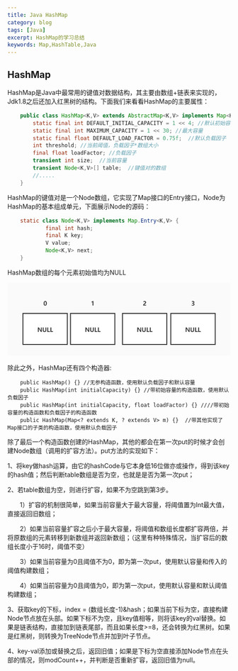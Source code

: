 ```yaml
---
title: Java HashMap
category: blog
tags: [Java]
excerpt: HashMap的学习总结
keywords: Map,HashTable,Java
---
```

## HashMap
HashMap是Java中最常用的键值对数据结构，其主要由数组+链表来实现的，Jdk1.8之后还加入红黑树的结构。下面我们来看看HashMap的主要属性：
```java
    public class HashMap<K,V> extends AbstractMap<K,V> implements Map<K,V>, Cloneable, Serializable {
        static final int DEFAULT_INITIAL_CAPACITY = 1 << 4; //默认初始容量
        static final int MAXIMUM_CAPACITY = 1 << 30; //最大容量
        static final float DEFAULT_LOAD_FACTOR = 0.75f;  //默认负载因子
        int threshold; //当前阈值，负载因子*数组大小
        final float loadFactor; //负载因子
        transient int size;  //当前容量
        transient Node<K,V>[] table;  //键值对的数组
        //.....
    }
```
HashMap的键值对是一个Node数组，它实现了Map接口的Entry接口，Node为HashMap的基本组成单元，下面展示Node的源码：
```java
    static class Node<K,V> implements Map.Entry<K,V> {
            final int hash;
            final K key;
            V value;
            Node<K,V> next;
    }
```
HashMap数组的每个元素初始值均为NULL

![avatar](../../image/hashmap.jpg)

除此之外，HashMap还有四个构造器:
```$xslt
    public HashMap() {} //无参构造函数，使用默认负载因子和默认容量
    public HashMap(int initialCapacity) {} //带初始容量的构造函数，使用默认负载因子
    public HashMap(int initialCapacity, float loadFactor) {} ////带初始容量的构造函数和负载因子的构造函数
    public HashMap(Map<? extends K, ? extends V> m) {}  //带其他实现了Map接口的子类的构造函数，使用默认负载因子
```
除了最后一个构造函数创建的HashMap，其他的都会在第一次put的时候才会创建Node数组（调用的扩容方法）。put方法的实现如下：

1、将key做hash运算，由它的hashCode与它本身低16位做亦或操作，得到该key的hash值；然后判断table数组是否为空，也就是是否为第一次put；

2、若table数组为空，则进行扩容，如果不为空跳到第3步。

&emsp;&emsp;1）扩容的机制很简单，如果当前容量大于最大容量，将阈值置为Int最大值，直接返回旧数组；

&emsp;&emsp;2）如果当前容量扩容之后小于最大容量，将阈值和数组长度都扩容两倍，并将原数组的元素转移到新数组并返回新数组；（这里有种特殊情况，当扩容后的数组长度小于16时，阈值不变）

&emsp;&emsp;3）如果当前容量为0且阈值不为0，即为第一次put，使用默认容量和传入的阈值构建数组；

&emsp;&emsp;4）如果当前容量为0且阈值为0，即为第一次put，使用默认容量和默认阈值构建数组；

3、获取key的下标，index = (数组长度-1)&hash；如果当前下标为空，直接构建Node节点放在头部。如果下标不为空，且key值相等，则将该key的val替换。如果是链表结构，直接加到链表尾部，而且如果长度>=8，还会转换为红黑树。如果是红黑树，则转换为TreeNode节点并加到叶子节点。

4、key-val添加或替换之后，返回旧值；如果是下标为空直接添加Node节点在头部的情况，则modCount++，并判断是否重新扩容，返回旧值为null。



